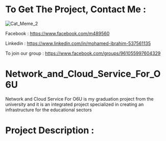 # To Get The Project, Contact Me :

![Cat_Meme_2](https://user-images.githubusercontent.com/48302135/128729503-ecd4858b-2915-400e-bd54-4f87f460213e.jpg)

Facebook : https://www.facebook.com/m489560

Linkedin : https://www.linkedin.com/in/mohamed-ibrahim-537561135

To join our group : https://www.facebook.com/groups/961055997604329

# Network_and_Cloud_Service_For_O6U
Network and Cloud Service For O6U is my graduation project from the university and it is an integrated project specialized in creating an infrastructure for the educational sectors

# Project Description :
